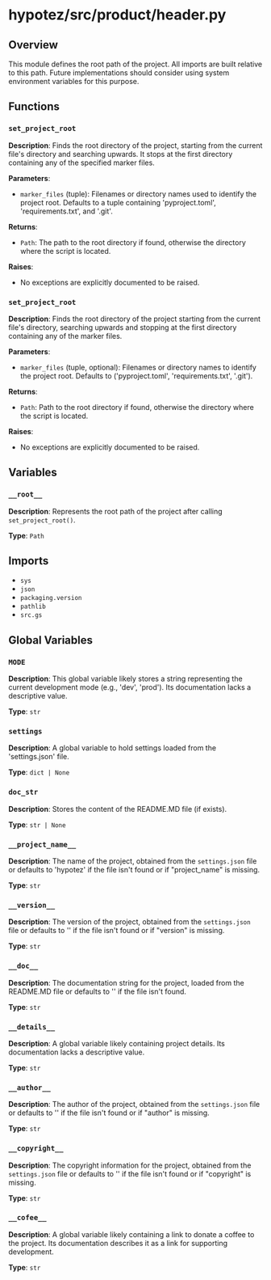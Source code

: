 # hypotez/src/product/header.py

## Overview

This module defines the root path of the project. All imports are built relative to this path.  Future implementations should consider using system environment variables for this purpose.

## Functions

### `set_project_root`

**Description**: Finds the root directory of the project, starting from the current file's directory and searching upwards. It stops at the first directory containing any of the specified marker files.

**Parameters**:

- `marker_files` (tuple): Filenames or directory names used to identify the project root. Defaults to a tuple containing 'pyproject.toml', 'requirements.txt', and '.git'.


**Returns**:

- `Path`: The path to the root directory if found, otherwise the directory where the script is located.


**Raises**:

- No exceptions are explicitly documented to be raised.


### `set_project_root`

**Description**: Finds the root directory of the project starting from the current file's directory, searching upwards and stopping at the first directory containing any of the marker files.


**Parameters**:

- `marker_files` (tuple, optional): Filenames or directory names to identify the project root. Defaults to ('pyproject.toml', 'requirements.txt', '.git').


**Returns**:

- `Path`: Path to the root directory if found, otherwise the directory where the script is located.


**Raises**:

- No exceptions are explicitly documented to be raised.


## Variables

### `__root__`

**Description**:  Represents the root path of the project after calling `set_project_root()`.


**Type**: `Path`



## Imports

- `sys`
- `json`
- `packaging.version`
- `pathlib`
- `src.gs`


## Global Variables

### `MODE`

**Description**: This global variable likely stores a string representing the current development mode (e.g., 'dev', 'prod'). Its documentation lacks a descriptive value.


**Type**: `str`


### `settings`

**Description**: A global variable to hold settings loaded from the 'settings.json' file.


**Type**: `dict | None`


### `doc_str`

**Description**: Stores the content of the README.MD file (if exists).


**Type**: `str | None`


### `__project_name__`

**Description**: The name of the project, obtained from the `settings.json` file or defaults to 'hypotez' if the file isn't found or if "project_name" is missing.


**Type**: `str`



### `__version__`

**Description**: The version of the project, obtained from the `settings.json` file or defaults to '' if the file isn't found or if "version" is missing.


**Type**: `str`



### `__doc__`

**Description**: The documentation string for the project, loaded from the README.MD file or defaults to '' if the file isn't found.


**Type**: `str`



### `__details__`

**Description**:  A global variable likely containing project details. Its documentation lacks a descriptive value.


**Type**: `str`



### `__author__`

**Description**: The author of the project, obtained from the `settings.json` file or defaults to '' if the file isn't found or if "author" is missing.


**Type**: `str`



### `__copyright__`

**Description**: The copyright information for the project, obtained from the `settings.json` file or defaults to '' if the file isn't found or if "copyright" is missing.


**Type**: `str`



### `__cofee__`

**Description**: A global variable likely containing a link to donate a coffee to the project. Its documentation describes it as a link for supporting development.


**Type**: `str`